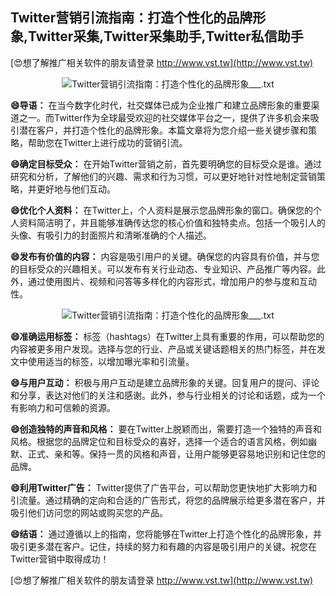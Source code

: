 ## **Twitter营销引流指南：打造个性化的品牌形象,Twitter采集,Twitter采集助手,Twitter私信助手**

[😍想了解推广相关软件的朋友请登录 http://www.vst.tw](http://www.vst.tw)

 <center><img src="https://vst.tw/MP4/tuiguang/png/2.png" alt="Twitter营销引流指南：打造个性化的品牌形象___.txt"></center>

**😄导语：**
在当今数字化时代，社交媒体已成为企业推广和建立品牌形象的重要渠道之一。而Twitter作为全球最受欢迎的社交媒体平台之一，提供了许多机会来吸引潜在客户，并打造个性化的品牌形象。本篇文章将为您介绍一些关键步骤和策略，帮助您在Twitter上进行成功的营销引流。

**😄确定目标受众：**
在开始Twitter营销之前，首先要明确您的目标受众是谁。通过研究和分析，了解他们的兴趣、需求和行为习惯，可以更好地针对性地制定营销策略，并更好地与他们互动。

**😄优化个人资料：**
在Twitter上，个人资料是展示您品牌形象的窗口。确保您的个人资料简洁明了，并且能够准确传达您的核心价值和独特卖点。包括一个吸引人的头像、有吸引力的封面照片和清晰准确的个人描述。

**😄发布有价值的内容：**
内容是吸引用户的关键。确保您的内容具有价值，并与您的目标受众的兴趣相关。可以发布有关行业动态、专业知识、产品推广等内容。此外，通过使用图片、视频和问答等多样化的内容形式，增加用户的参与度和互动性。

 <center><img src="https://vst.tw/MP4/tuiguang/png/6.png" alt="Twitter营销引流指南：打造个性化的品牌形象___.txt"></center>

**😄准确运用标签：**
标签（hashtags）在Twitter上具有重要的作用，可以帮助您的内容被更多用户发现。选择与您的行业、产品或关键话题相关的热门标签，并在发文中使用适当的标签，以增加曝光率和引流量。

**😄与用户互动：**
积极与用户互动是建立品牌形象的关键。回复用户的提问、评论和分享，表达对他们的关注和感谢。此外，参与行业相关的讨论和话题，成为一个有影响力和可信赖的资源。

**😄创造独特的声音和风格：**
要在Twitter上脱颖而出，需要打造一个独特的声音和风格。根据您的品牌定位和目标受众的喜好，选择一个适合的语言风格，例如幽默、正式、亲和等。保持一贯的风格和声音，让用户能够更容易地识别和记住您的品牌。

**😄利用Twitter广告：**
Twitter提供了广告平台，可以帮助您更快地扩大影响力和引流量。通过精确的定向和合适的广告形式，将您的品牌展示给更多潜在客户，并吸引他们访问您的网站或购买您的产品。

**😄结语：**
通过遵循以上的指南，您将能够在Twitter上打造个性化的品牌形象，并吸引更多潜在客户。记住，持续的努力和有趣的内容是吸引用户的关键。祝您在Twitter营销中取得成功！

[😍想了解推广相关软件的朋友请登录 http://www.vst.tw](http://www.vst.tw)



